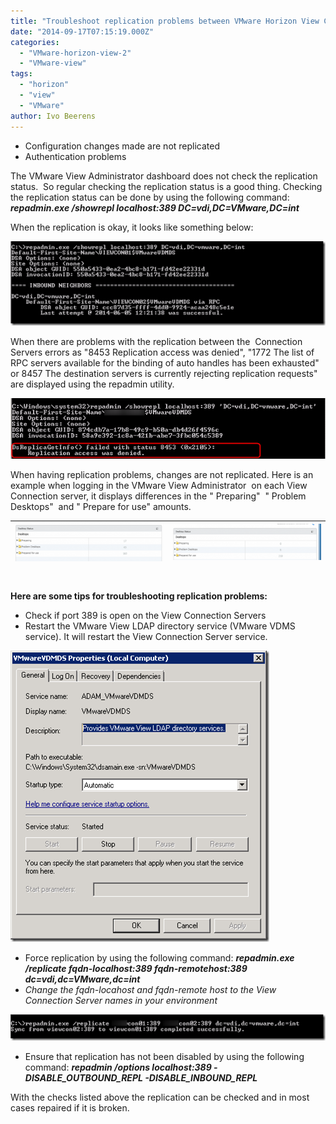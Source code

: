 ```yaml
---
title: "Troubleshoot replication problems between VMware Horizon View Connection servers"
date: "2014-09-17T07:15:19.000Z"
categories: 
  - "VMware-horizon-view-2"
  - "VMware-view"
tags: 
  - "horizon"
  - "view"
  - "VMware"
author: Ivo Beerens
---
```


- Configuration changes made are not replicated
- Authentication problems

The VMware View Administrator dashboard does not check the replication status.  So regular checking the replication status is a good thing. Checking the replication status can be done by using the following command: **_repadmin.exe /showrepl localhost:389 DC=vdi,DC=VMware,DC=int_**

When the replication is okay, it looks like something below:

[![image](images/image11_thumb.png "image")](images/image11.png)

When there are problems with the replication between the  Connection Servers errors as "8453 Replication access was denied", "1772 The list of RPC servers available for the binding of auto handles has been exhausted" or 8457 The destination servers is currently rejecting replication requests" are displayed using the repadmin utility.

[![3](images/3.png)](images/3.png)

When having replication problems, changes are not replicated. Here is an example when logging in the VMware View Administrator  on each View Connection server, it displays differences in the " Preparing"  " Problem Desktops"  and " Prepare for use" amounts.

<table style="height: 67px;" width="623"><tbody><tr><td><a href="images/4.png"><img class="aligncenter size-medium wp-image-3010" src="images/4-300x62.png" alt="4" width="300" height="62"></a></td><td><a href="https://www.ivobeerens.nl/wp-content/uploads/2014/06/5.png"><img class="aligncenter size-medium wp-image-3011" src="images/5-300x58.png" alt="5" width="300" height="58"></a></td></tr></tbody></table>

 

**Here are some tips for troubleshooting replication problems:**

- Check if port 389 is open on the View Connection Servers
- Restart the VMware View LDAP directory service (VMware VDMS service). It will restart the View Connection Server service.

![image](images/image1_thumb.png "image")

- Force replication by using the following command: **_repadmin.exe /replicate fqdn-localhost:389 fqdn-remotehost:389 dc=vdi,dc=VMware,dc=int_**
- _Change the fqdn-locahost and fqdn-remote host to the View Connection Server names in your environment_

[![image](images/image_thumb5.png "image")](images/image6.png)

- Ensure that replication has not been disabled by using the following command: **_repadmin /options localhost:389 -DISABLE\_OUTBOUND\_REPL -DISABLE\_INBOUND\_REPL_**

With the checks listed above the replication can be checked and in most cases repaired if it is broken.



